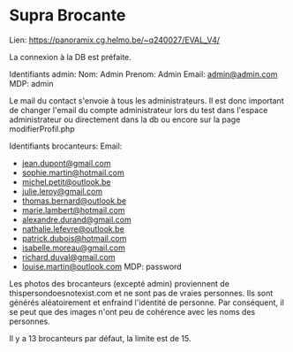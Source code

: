 # Supra Brocante

Lien: https://panoramix.cg.helmo.be/~q240027/EVAL_V4/

La connexion à la DB est préfaite.

Identifiants admin:
Nom: Admin
Prenom: Admin
Email: admin@admin.com
MDP: admin

Le mail du contact s'envoie à tous les administrateurs.
Il est donc important de changer l'email du compte administrateur lors du test dans l'espace administrateur
ou directement dans la db ou encore sur la page modifierProfil.php

Identifiants brocanteurs:
Email:
- jean.dupont@gmail.com
- sophie.martin@hotmail.com
- michel.petit@outlook.be
- julie.leroy@gmail.com
- thomas.bernard@outlook.be
- marie.lambert@hotmail.com
- alexandre.durand@gmail.com
- nathalie.lefevre@outlook.be
- patrick.dubois@hotmail.com
- isabelle.moreau@gmail.com
- richard.duval@gmail.com
- louise.martin@outlook.com
MDP: password

Les photos des brocanteurs (excepté admin) proviennent de thispersondoesnotexist.com et ne sont pas de vraies personnes.
Ils sont générés aléatoirement et enfraind l'identité de personne.
Par conséquent, il se peut que des images n'ont peu de cohérence avec les noms des personnes.

Il y a 13 brocanteurs par défaut, la limite est de 15.